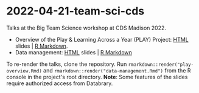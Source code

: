 # 2022-04-21-team-sci-cds

Talks at the Big Team Science workshop at CDS Madison 2022.

- Overview of the Play \& Learning Across a Year (PLAY) Project: [HTML](https://PLAY-behaviorome.github.io/2022-04-21-team-sci-cds/play-overview.html) slides | [R Markdown](play-overview.Rmd).
- Data management: [HTML](https://PLAY-behaviorome.github.io/2022-04-21-team-sci-cds/data-management.html) slides | [R Markdown](data-management.Rmd)

To re-render the talks, clone the repository. Run `rmarkdown::render("play-overview.Rmd)` and `rmarkdown::render("data-management.Rmd")` from the R console in the project's root directory. **Note**: Some features of the slides require authorized access from Databrary.
